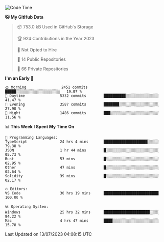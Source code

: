 <!--START_SECTION:waka-->
![Code Time](http://img.shields.io/badge/Code%20Time-4%2C353%20hrs-blue)

**🐱 My GitHub Data** 

> 📦 753.0 kB Used in GitHub's Storage 
 > 
> 🏆 924 Contributions in the Year 2023
 > 
> 🚫 Not Opted to Hire
 > 
> 📜 14 Public Repositories 
 > 
> 🔑 66 Private Repositories 
 > 
**I'm an Early 🐤** 

```text
🌞 Morning                2451 commits        █████░░░░░░░░░░░░░░░░░░░░   19.07 % 
🌆 Daytime                5332 commits        ██████████░░░░░░░░░░░░░░░   41.47 % 
🌃 Evening                3587 commits        ███████░░░░░░░░░░░░░░░░░░   27.90 % 
🌙 Night                  1486 commits        ███░░░░░░░░░░░░░░░░░░░░░░   11.56 % 
```


📊 **This Week I Spent My Time On** 

```text
💬 Programming Languages: 
TypeScript               24 hrs 4 mins       ████████████████████░░░░░   79.38 % 
JSON                     1 hr 44 mins        █░░░░░░░░░░░░░░░░░░░░░░░░   05.73 % 
Rust                     53 mins             █░░░░░░░░░░░░░░░░░░░░░░░░   02.95 % 
Other                    47 mins             █░░░░░░░░░░░░░░░░░░░░░░░░   02.64 % 
Solidity                 39 mins             █░░░░░░░░░░░░░░░░░░░░░░░░   02.17 % 

🔥 Editors: 
VS Code                  30 hrs 19 mins      █████████████████████████   100.00 % 

💻 Operating System: 
Windows                  25 hrs 32 mins      █████████████████████░░░░   84.22 % 
Mac                      4 hrs 47 mins       ████░░░░░░░░░░░░░░░░░░░░░   15.78 % 
```


 Last Updated on 13/07/2023 04:08:15 UTC
<!--END_SECTION:waka-->

